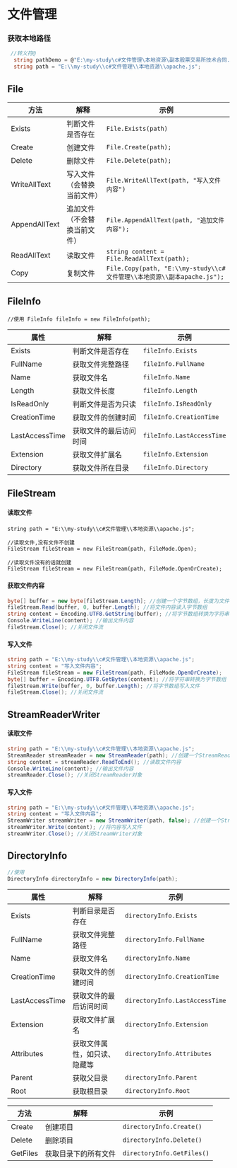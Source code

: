 # 文件管理

### 获取本地路径
```csharp
 //转义符@
  string pathDemo = @"E:\my-study\c#文件管理\本地资源\副本股票交易所技术合同.docx";
  string path = "E:\\my-study\\c#文件管理\\本地资源\\apache.js";
```

## File

| 方法 | 解释             | 示例 |
|----|----------------|----|
| Exists | 判断文件是否存在       | ` File.Exists(path) ` |
| Create | 创建文件           | `File.Create(path);`|
| Delete | 删除文件           | `File.Delete(path);`|
| WriteAllText | 写入文件（会替换当前文件）  | `File.WriteAllText(path, "写入文件内容")`|
| AppendAllText | 追加文件（不会替换当前文件） | `File.AppendAllText(path, "追加文件内容");`|
| ReadAllText | 读取文件           | `string content = File.ReadAllText(path);`|
| Copy | 复制文件           | `File.Copy(path, "E:\\my-study\\c#文件管理\\本地资源\\副本apache.js");`|

## FileInfo
``
//使用
FileInfo fileInfo = new FileInfo(path);
``

| 属性             | 解释          | 示例 |
|----------------|-------------|----|
| Exists         | 判断文件是否存在    | `fileInfo.Exists` |
| FullName       | 获取文件完整路径    | `fileInfo.FullName` |
| Name           | 获取文件名       | `fileInfo.Name` |
| Length         | 获取文件长度      | `fileInfo.Length` |
| IsReadOnly     | 判断文件是否为只读   | `fileInfo.IsReadOnly` |
| CreationTime   | 获取文件的创建时间   | `fileInfo.CreationTime` |
| LastAccessTime | 获取文件的最后访问时间 | `fileInfo.LastAccessTime` |
| Extension | 获取文件扩展名  | `fileInfo.Extension` |
| Directory | 获取文件所在目录 | `fileInfo.Directory` | 

## FileStream
#### 读取文件
```
string path = "E:\\my-study\\c#文件管理\\本地资源\\apache.js";

//读取文件,没有文件不创建
FileStream fileStream = new FileStream(path, FileMode.Open); 

//读取文件没有的话就创建
FileStream fileStream = new FileStream(path, FileMode.OpenOrCreate);
```

#### 获取文件内容
```csharp
byte[] buffer = new byte[fileStream.Length]; //创建一个字节数组，长度为文件长度     
fileStream.Read(buffer, 0, buffer.Length); //将文件内容读入字节数组
string content = Encoding.UTF8.GetString(buffer); //将字节数组转换为字符串
Console.WriteLine(content); //输出文件内容
fileStream.Close(); //关闭文件流
```

#### 写入文件
```csharp
string path = "E:\\my-study\\c#文件管理\\本地资源\\apache.js";
string content = "写入文件内容";
FileStream fileStream = new FileStream(path, FileMode.OpenOrCreate);
byte[] buffer = Encoding.UTF8.GetBytes(content); //将字符串转换为字节数组
fileStream.Write(buffer, 0, buffer.Length); //将字节数组写入文件
fileStream.Close(); //关闭文件流
```
## StreamReaderWriter

#### 读取文件
```csharp
string path = "E:\\my-study\\c#文件管理\\本地资源\\apache.js";
StreamReader streamReader = new StreamReader(path); //创建一个StreamReader对象，用于读取文件
string content = streamReader.ReadToEnd(); //读取文件内容
Console.WriteLine(content); //输出文件内容
streamReader.Close(); //关闭StreamReader对象
```
#### 写入文件
```csharp
string path = "E:\\my-study\\c#文件管理\\本地资源\\apache.js";
string content = "写入文件内容";
StreamWriter streamWriter = new StreamWriter(path, false); //创建一个StreamWriter对象，用于写入文件 false表示覆盖文件内容，true表示追加文件内容
streamWriter.Write(content); //将内容写入文件
streamWriter.Close(); //关闭StreamWriter对象
```    

## DirectoryInfo
```csharp
//使用
DirectoryInfo directoryInfo = new DirectoryInfo(path);

```
| 属性                         | 解释          | 示例 |
|----------------------------|-------------|----|
| Exists                     | 判断目录是否存在    | `directoryInfo.Exists` |
| FullName                   | 获取文件完整路径    | `directoryInfo.FullName` |
| Name                       | 获取文件名       | `directoryInfo.Name` |
| CreationTime               | 获取文件的创建时间   | `directoryInfo.CreationTime` |
| LastAccessTime             | 获取文件的最后访问时间 | `directoryInfo.LastAccessTime` |
| Extension                  | 获取文件扩展名  | `directoryInfo.Extension` |
| Attributes                 | 获取文件属性，如只读、隐藏等 | `directoryInfo.Attributes` |
| Parent                     | 获取父目录 | `directoryInfo.Parent` |
| Root                       | 获取根目录 | `directoryInfo.Root` |



| 方法     | 解释   | 示例                       |
|--------|------|--------------------------|
| Create | 创建项目 | `directoryInfo.Create()` |
| Delete | 删除项目 | `directoryInfo.Delete()` |
| GetFiles | 获取目录下的所有文件 | `directoryInfo.GetFiles()` |











